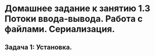  # Домашнее задание к занятию 1.3 Потоки ввода-вывода. Работа с файлами. Сериализация.
  ## Задача 1: Установка.
  